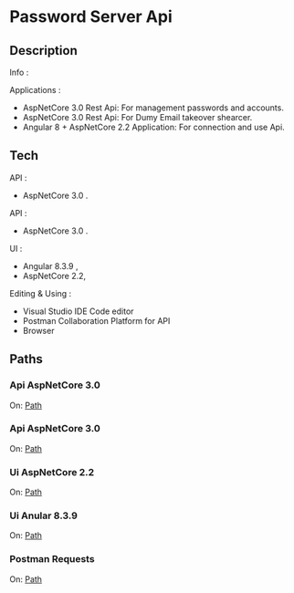 
# Password Server Api

## Description
Info :


Applications :
-	AspNetCore 3.0 Rest Api: For management passwords and accounts.
-	AspNetCore 3.0 Rest Api: For Dumy Email takeover shearcer.
- 	 Angular 8 + AspNetCore 2.2 Application:  For connection and use Api.


## Tech
API  :
-	AspNetCore 3.0 .

API :
-	AspNetCore 3.0 .

UI :
-	 Angular 8.3.9 ,
-	 AspNetCore 2.2,

Editing & Using :
-	Visual Studio IDE Code editor
-	 Postman Collaboration Platform for API
-	 Browser
## Paths
### Api AspNetCore 3.0
On: [Path](https://github.com/NikolasPapas/PasswordServerApi/tree/master/PasswordServerAPI_Project/PasswordServerApi) 
### Api AspNetCore 3.0
On: [Path](https://github.com/NikolasPapas/PasswordServerApi/tree/master/PasswordServerAPI_Project/PasswordHackScanner) 
### Ui AspNetCore 2.2
On: [Path](https://github.com/NikolasPapas/PasswordServerApi/tree/master/PasswordServerAPI_Project/PasswordServerUI) 
### Ui Anular 8.3.9
On: [Path](https://github.com/NikolasPapas/PasswordServerApi/tree/master/PasswordServerAPI_Project/PasswordServerUI/ClientApp) 
### Postman Requests
On:  [Path](https://github.com/NikolasPapas/PasswordServerApi/tree/master/PasswordServerAPI_Project) 
